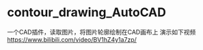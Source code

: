 # contour_drawing_AutoCAD
一个CAD插件，读取图片，将图片轮廓绘制在CAD画布上
演示如下视频
https://www.bilibili.com/video/BV1hZ4y1a7zp/
